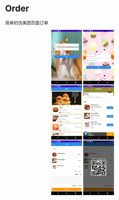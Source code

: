 # Order
简单的仿美团页面订单

<center class="half">
<img src="https://github.com/pxy8080/Order/blob/main/img/screenshot/1.png" width=100/>
<img src="https://github.com/pxy8080/Order/blob/main/img/screenshot/2.png" width=100/>
</center>
<center class="half">
<img src="https://github.com/pxy8080/Order/blob/main/img/screenshot/3.png" width=100/>
<img src="https://github.com/pxy8080/Order/blob/main/img/screenshot/4.png" width=100/>
</center>
<center class="half">
<img src="https://github.com/pxy8080/Order/blob/main/img/screenshot/5.png" width=100/>
<img src="https://github.com/pxy8080/Order/blob/main/img/screenshot/6.png" width=100/>
</center>
